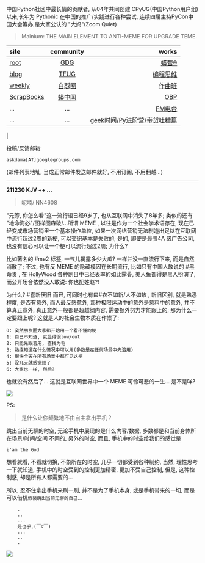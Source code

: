 中国Python社区中最长情的贡献者, 从04年共同创建 CPyUG(中国Python用户组)以来,长年为 Pythonic 在中国的推广/实践进行各种尝试, 连续四届主持PyCon中国大会筹办,是大家公认的 "大妈"(Zoom.Quiet)

> Mainium: THE MAIN ELEMENT TO ANTI-MEME FOR UPGRADE TEME.

| site | community | works |
| :-----| :----: | ----: |
| [root](http://zoomquiet.io/) | [GDG](https://blog.zhgdg.org/) | [蟒营®](https://doc.101.camp/) |
| [blog](https://blog.zoomquiet.io/pages/zoomquiet.html) | [TFUG](http://zh.tfug.world/) | [编程思维](https://py.101.camp/) |
| [weekly](http://weekly.pychina.org/) | [自怼圈](https://du.101.camp/) | [作曲班](https://mu.101.camp/) |
| [ScrapBooks](https://zoomquiet.io/collection.html) | [蟒中国](https://pychina.org/) | [OBP](https://zoomquiet.io/obp/index.html) |
| ... | ... | [FM电台](https://fm.101.camp/) |
| ... | ... | [geek时间/Py进阶营/带货吐糟篇](https://fm.101.camp/2020/geek2py-dama.html) 
 |


投稿/反馈邮箱:

    askdama[AT]googlegroups.com

(邮件列表地址, 
当成正常邮件发送邮件就好, 不用订阅, 不用翻越...)




---------------------------------------------------
**211230 KJV ++ ...**

> 呢喃/ NN4608





"元芳, 你怎么看"这一流行语已经9岁了, 也从互联网中消失了8年多; 类似的还有 "地命海必"/图样图森破/...所谓 MEME , 以往是作为一个社会学术语存在, 现在已经变成市场营销里一个基本操作单位, 如果一次网络营销无法制造出足以在互联网中流行超过2周的新梗, 可以交织基本是失败的; 是的, 即便是最强4A 级广告公司, 也没有信心可以让一个梗可以流行超过2周; 
为什么?

比如著名的 #me2 标签, 一气儿揭露多少大瓜? 一样并没一直流行下来, 而是自然消散了; 不过, 也有反 MEME 的隐藏模因在长期流行, 比如只有中国人敢说的 #黑命贵 , 在 HollyWood 各种剧目中已经表率的如此露骨, 美人鱼都得是黑人扮演了, 而公开场合依然没人敢说: 你也配姓赵?!

为什么?
#喜新厌旧 而已, 可同时也有曰#衣不如新/人不如故 , 新旧区别, 就是熟悉程度, 是否有意外, 而人最反感意外, 那种极限运动中的意外是意料中的意外, 并不算真正意外, 真正意外一般都是超越纲内容, 需要额外努力才能跟上的; 那为什么一定要跟上呢? 这就是人的社会生物本质在作祟了:

    0: 突然朋友圈大家都开始用一个看不懂的梗
    1: 自己不知道, 就显得很low/out
    2: 只能先跟着用, 查找为毛
    3: 熟练知道在什么情况中可以用(多数是在任何场景中先溢用)
    4: 很快全天在所有场景中都可见这梗
    5: 没几天就感觉烦了
    6: 大家也一样, 然后?

也就没有然后了...
这就是互联网世界中一个 MEME 可怜可悲的一生...
是不是​咩?




![](https://ipic.zoomquiet.top/2021-12-29-zq42-today-card-2112.030.jpeg)




PS:
> 是什么让你频繁地不由自主拿出手机？

跳出当前无聊的时空,
无论手机中展现的是什么内容/数据,
多数都是和当前身体所在场景/时间/空间 不同的,
另外的时空,
而且, 手机中的时空给我们的感觉是

    i'am the God

想看就看, 不看就切换,
不象所在的时空, 几乎一切都受到各种制约,
当然,
理性思考一下就知道,
手机中的时空受到的控制更加精密, 更加不受自己控制,
但是, 这种控制感,
却是所有人都需要的...

所以, 
忍不住拿出手机来刷一刷,
并不是为了手机本身, 或是手机带来的一切,
而是可以借机`假装跳出当前无聊的自己`...



```
    .
    ..
    ...
    是也乎,(￣▽￣)
    ...
    ..
    .
```


![](http://ydlj.zoomquiet.top/ipic/2021-07-10-210701DU21-zip.jpg)

